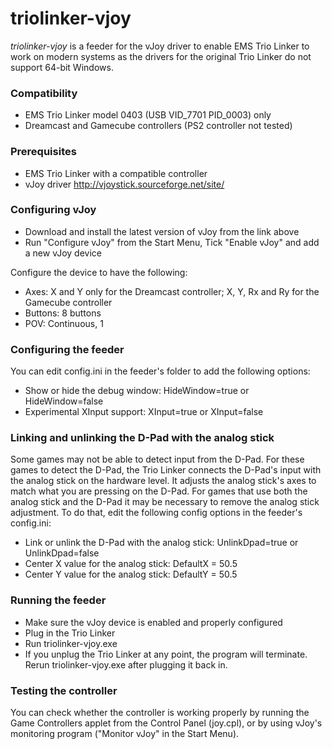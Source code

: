 # triolinker-vjoy

*triolinker-vjoy* is a feeder for the vJoy driver to enable EMS Trio Linker to work on modern systems as the drivers for the original Trio Linker do not support 64-bit Windows.

### Compatibility
- EMS Trio Linker model 0403 (USB VID_7701 PID_0003) only
- Dreamcast and Gamecube controllers (PS2 controller not tested)

### Prerequisites
- EMS Trio Linker with a compatible controller
- vJoy driver http://vjoystick.sourceforge.net/site/

### Configuring vJoy
- Download and install the latest version of vJoy from the link above
- Run "Configure vJoy" from the Start Menu, Tick "Enable vJoy" and add a new vJoy device

Configure the device to have the following:
- Axes: X and Y only for the Dreamcast controller; X, Y, Rx and Ry for the Gamecube controller
- Buttons: 8 buttons
- POV: Continuous, 1

### Configuring the feeder
You can edit config.ini in the feeder's folder to add the following options:
- Show or hide the debug window: HideWindow=true or HideWindow=false
- Experimental XInput support: XInput=true or XInput=false

### Linking and unlinking the D-Pad with the analog stick
Some games may not be able to detect input from the D-Pad. For these games to detect the D-Pad, the Trio Linker connects the D-Pad's input with the analog stick on the hardware level. It adjusts the analog stick's axes to match what you are pressing on the D-Pad. For games that use both the analog stick and the D-Pad it may be necessary to remove the analog stick adjustment. To do that, edit the following config options in the feeder's config.ini:

- Link or unlink the D-Pad with the analog stick: UnlinkDpad=true or UnlinkDpad=false
- Center X value for the analog stick: DefaultX = 50.5
- Center Y value for the analog stick: DefaultY = 50.5

### Running the feeder
- Make sure the vJoy device is enabled and properly configured
- Plug in the Trio Linker
- Run triolinker-vjoy.exe
- If you unplug the Trio Linker at any point, the program will terminate. Rerun triolinker-vjoy.exe after plugging it back in.

### Testing the controller ###
You can check whether the controller is working properly by running the Game Controllers applet from the Control Panel (joy.cpl), or by using vJoy's monitoring program ("Monitor vJoy" in the Start Menu).